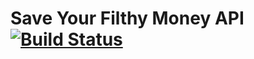 # Save Your Filthy Money API [![Build Status](https://travis-ci.org/felipet-vsouza/syfm-api.svg?branch=master)](https://travis-ci.org/felipet-vsouza/syfm-api)
